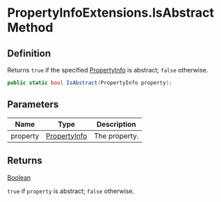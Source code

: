 # PropertyInfoExtensions.IsAbstract Method
## Definition

Returns `true` if the specified [PropertyInfo](https://learn.microsoft.com/en-gb/dotnet/api/System.Reflection.PropertyInfo) is abstract; `false` otherwise.

```c#
public static bool IsAbstract(PropertyInfo property);
```

## Parameters

| Name | Type | Description |
| ---- | ---- | ----------- |
| property | [PropertyInfo](https://learn.microsoft.com/en-gb/dotnet/api/System.Reflection.PropertyInfo) | The property. |

## Returns

[Boolean](https://learn.microsoft.com/en-gb/dotnet/api/System.Boolean)

`true` if `property` is abstract; `false` otherwise.

